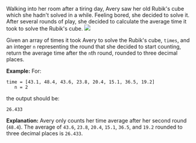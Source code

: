 Walking into her room after a tiring day, Avery saw her old Rubik's cube which she hadn't solved in a while. Feeling bored, she decided to solve it. After several rounds of play, she decided to calculate the average time it took to solve the Rubik's cube.
![](http://u.cubeupload.com/hepta/grubix.png)

Given an array of times it took Avery to solve the Rubik's cube, `times`, and an integer `n` representing the round that she decided to start counting, return the average time after the `n`th round, rounded to three decimal places.

__Example:__
For:
```
time = [43.1, 48.4, 43.6, 23.8, 20.4, 15.1, 36.5, 19.2]
   n = 2
```
the output should be:
```
26.433
```

__Explanation:__
Avery only counts her time average after her second round (`48.4`). The average of `43.6`, `23.8`, `20.4`, `15.1`, `36.5`,  and `19.2` rounded to three decimal places is `26.433`.
